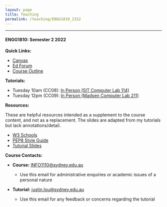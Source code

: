 ```yaml
---
layout: page
title: Teaching
permalink: /teaching/ENGG1810_22S2
---
```

---

#### ENGG1810: Semester 2 2022

**Quick Links:**
- [Canvas](https://canvas.sydney.edu.au/courses/45127)
- [Ed Forum](https://edstem.org/au/courses/9682/discussion/)
- [Course Outline](https://www.sydney.edu.au/units/ENGG1810/2022-S2C-ND-CC)

**Tutorials:**
- Tuesday 10am (CC08): [In Person (SIT Computer Lab 114)]()
- Tuesday 12pm (CC09): [In Person (Madsen Computer Lab 211)]()

**Resources:**

These are helpful resources intended as a supplement to the course content, and not as a replacement. The slides are adapted from my tutorials but lack annotations/detail.

- [W3 Schools](https://www.w3schools.com/python/)
- [PEP8 Style Guide](https://peps.python.org/pep-0008/)
- [Tutorial Slides]()

**Course Contacts:**
- **Course:** [INFO1110@sydney.edu.au](mailto:INFO1110@sydney.edu.au)
	- Use this email for administrative enquiries or academic issues of a personal nature

- **Tutorial:** [justin.lou@sydney.edu.au](mailto:justin.lou@sydney.edu.au)
	- Use this email for any feedback or concerns regarding the tutorial

<br>
<br>
<br>
